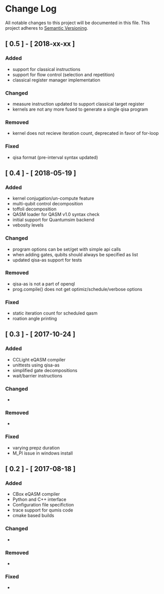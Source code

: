 # Change Log
All notable changes to this project will be documented in this file.
This project adheres to [Semantic Versioning](http://semver.org/).

## [ 0.5 ] - [ 2018-xx-xx ]
### Added
- support for classical instructions
- support for flow control (selection and repetition)
- classical register manager implementation

### Changed
- measure instruction updated to support classical target register
- kernels are not any more fused to generate a single qisa program

### Removed
- kernel does not recieve iteration count, deprecated in favor of for-loop

### Fixed
- qisa format (pre-interval syntax updated)


## [ 0.4 ] - [ 2018-05-19 ]
### Added
- kernel conjugation/un-compute feature
- multi-qubit control decomposition
- toffoli decomposition
- QASM loader for QASM v1.0 syntax check
- initial support for Quantumsim backend
- vebosity levels


### Changed
- program options can be set/get with simple api calls
- when adding gates, qubits should always be specified as list
- updated qisa-as support for tests

### Removed
- qisa-as is not a part of openql
- prog.compile() does not get optimiz/schedule/verbose options

### Fixed
- static iteration count for scheduled qasm
- roation angle printing


## [ 0.3 ] - [ 2017-10-24 ]
### Added
- CCLight eQASM compiler
- unittests using qisa-as
- simplified gate decompositions
- wait/barrier instructions


### Changed
-

### Removed
- 

### Fixed
- varying prepz duration
- M_PI issue in windows install


## [ 0.2 ] - [ 2017-08-18 ]
### Added
- CBox eQASM compiler
- Python and C++ interface
- Configuration file specifiction
- trace support for qumis code
- cmake based builds

### Changed
-

### Removed
- 

### Fixed
-
